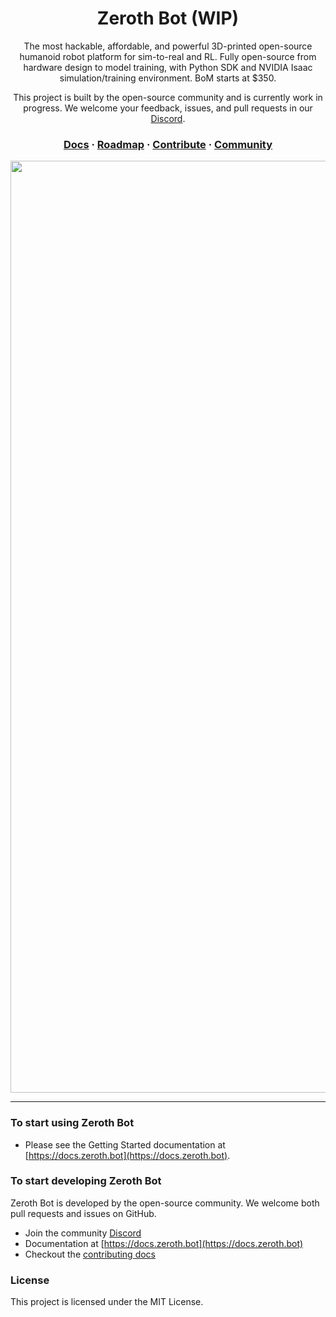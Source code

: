 <div align="center" style="text-align: center;">

<h1> Zeroth Bot (WIP) </h1>

<p> The most hackable, affordable, and powerful 3D-printed open-source humanoid robot platform for sim-to-real and RL. Fully open-source from hardware design to model training, with Python SDK and NVIDIA Isaac simulation/training environment. BoM starts at $350. </p>

<p> This project is built by the open-source community and is currently work in progress. We welcome your feedback, issues, and pull requests in our <a href="https://discord.gg/G6KP76uha5">Discord</a>. </p>

<h3>
  <a href="https://docs.zeroth.bot">Docs</a>
  <span> · </span>
  <a href="https://docs.zeroth.bot/roadmap">Roadmap</a>
  <span> · </span>
  <a href="https://docs.zeroth.bot/contribute">Contribute</a>
  <span> · </span>
  <a href="https://discord.gg/G6KP76uha5">Community</a>
</h3>

<img width="1491" alt="image" src="https://github.com/user-attachments/assets/ff98aa6e-3eb9-48b9-829b-6eed9ad62690">

</div>

---

### To start using Zeroth Bot
- Please see the Getting Started documentation at [https://docs.zeroth.bot](https://docs.zeroth.bot).


### To start developing Zeroth Bot
Zeroth Bot is developed by the open-source community. We welcome both pull requests and issues on GitHub.

- Join the community [Discord](https://discord.gg/G6KP76uha5)
- Documentation at [https://docs.zeroth.bot](https://docs.zeroth.bot)
- Checkout the [contributing docs](https://docs.zeroth.bot/contribute)


### License
This project is licensed under the MIT License.
